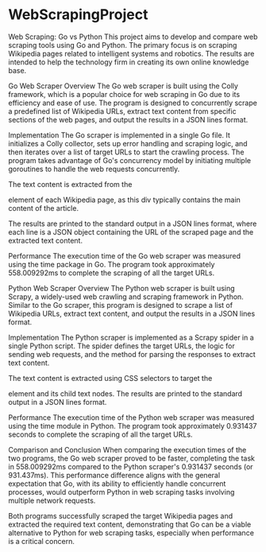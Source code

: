 # WebScrapingProject

Web Scraping: Go vs Python
This project aims to develop and compare web scraping tools using Go and Python. The primary focus is on scraping Wikipedia pages related to intelligent systems and robotics. The results are intended to help the technology firm in creating its own online knowledge base.

Go Web Scraper
Overview
The Go web scraper is built using the Colly framework, which is a popular choice for web scraping in Go due to its efficiency and ease of use. The program is designed to concurrently scrape a predefined list of Wikipedia URLs, extract text content from specific sections of the web pages, and output the results in a JSON lines format.

Implementation
The Go scraper is implemented in a single Go file. It initializes a Colly collector, sets up error handling and scraping logic, and then iterates over a list of target URLs to start the crawling process. The program takes advantage of Go's concurrency model by initiating multiple goroutines to handle the web requests concurrently.

The text content is extracted from the <div class="mw-parser-output"> element of each Wikipedia page, as this div typically contains the main content of the article.

The results are printed to the standard output in a JSON lines format, where each line is a JSON object containing the URL of the scraped page and the extracted text content.

Performance
The execution time of the Go web scraper was measured using the time package in Go. The program took approximately 558.009292ms to complete the scraping of all the target URLs.

Python Web Scraper
Overview
The Python web scraper is built using Scrapy, a widely-used web crawling and scraping framework in Python. Similar to the Go scraper, this program is designed to scrape a list of Wikipedia URLs, extract text content, and output the results in a JSON lines format.

Implementation
The Python scraper is implemented as a Scrapy spider in a single Python script. The spider defines the target URLs, the logic for sending web requests, and the method for parsing the responses to extract text content.

The text content is extracted using CSS selectors to target the <div class="mw-parser-output"> element and its child text nodes. The results are printed to the standard output in a JSON lines format.

Performance
The execution time of the Python web scraper was measured using the time module in Python. The program took approximately 0.931437 seconds to complete the scraping of all the target URLs.

Comparison and Conclusion
When comparing the execution times of the two programs, the Go web scraper proved to be faster, completing the task in 558.009292ms compared to the Python scraper's 0.931437 seconds (or 931.437ms). This performance difference aligns with the general expectation that Go, with its ability to efficiently handle concurrent processes, would outperform Python in web scraping tasks involving multiple network requests.

Both programs successfully scraped the target Wikipedia pages and extracted the required text content, demonstrating that Go can be a viable alternative to Python for web scraping tasks, especially when performance is a critical concern.
